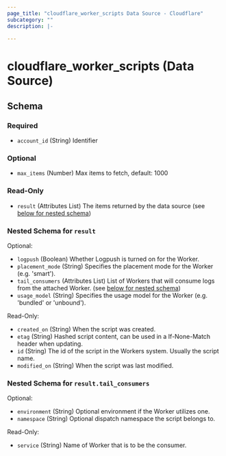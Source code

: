 ```yaml
---
page_title: "cloudflare_worker_scripts Data Source - Cloudflare"
subcategory: ""
description: |-
  
---
```


# cloudflare_worker_scripts (Data Source)




<!-- schema generated by tfplugindocs -->
## Schema

### Required

- `account_id` (String) Identifier

### Optional

- `max_items` (Number) Max items to fetch, default: 1000

### Read-Only

- `result` (Attributes List) The items returned by the data source (see [below for nested schema](#nestedatt--result))

<a id="nestedatt--result"></a>
### Nested Schema for `result`

Optional:

- `logpush` (Boolean) Whether Logpush is turned on for the Worker.
- `placement_mode` (String) Specifies the placement mode for the Worker (e.g. 'smart').
- `tail_consumers` (Attributes List) List of Workers that will consume logs from the attached Worker. (see [below for nested schema](#nestedatt--result--tail_consumers))
- `usage_model` (String) Specifies the usage model for the Worker (e.g. 'bundled' or 'unbound').

Read-Only:

- `created_on` (String) When the script was created.
- `etag` (String) Hashed script content, can be used in a If-None-Match header when updating.
- `id` (String) The id of the script in the Workers system. Usually the script name.
- `modified_on` (String) When the script was last modified.

<a id="nestedatt--result--tail_consumers"></a>
### Nested Schema for `result.tail_consumers`

Optional:

- `environment` (String) Optional environment if the Worker utilizes one.
- `namespace` (String) Optional dispatch namespace the script belongs to.

Read-Only:

- `service` (String) Name of Worker that is to be the consumer.


